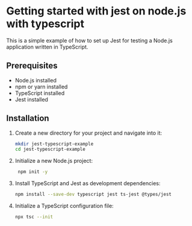 # Getting started with jest on node.js with typescript
This is a simple example of how to set up Jest for testing a Node.js application written in TypeScript.
## Prerequisites
- Node.js installed
- npm or yarn installed
- TypeScript installed
- Jest installed
## Installation
1. Create a new directory for your project and navigate into it:
   ```bash
   mkdir jest-typescript-example
   cd jest-typescript-example
   ```
2. Initialize a new Node.js project:
   ```bash
    npm init -y
    ```
3. Install TypeScript and Jest as development dependencies:
   ```bash
   npm install --save-dev typescript jest ts-jest @types/jest
   ```
4. Initialize a TypeScript configuration file:
   ```bash
   npx tsc --init
   ```